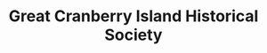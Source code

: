 ---
layout: repo
title: "Great Cranberry Island Historical Society"
id: 2569
permalink: repos/2569/
---